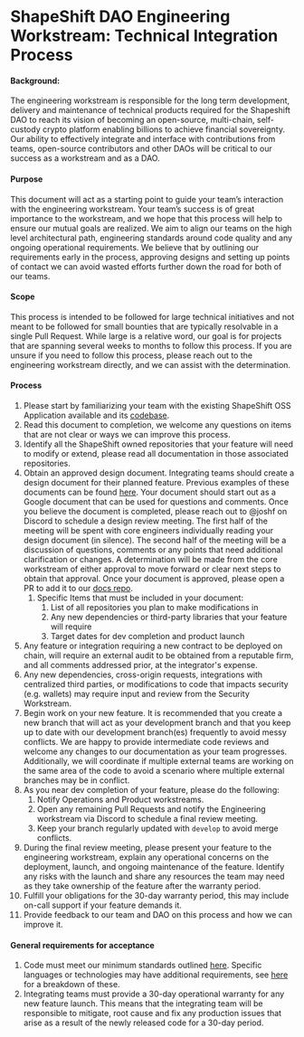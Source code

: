 # ShapeShift DAO Engineering Workstream: Technical Integration Process

#### Background:

The engineering workstream is responsible for the long term development, delivery and maintenance of technical products required for the Shapeshift DAO to reach its vision of becoming an open-source, multi-chain, self-custody crypto platform enabling billions to achieve financial sovereignty. Our ability to effectively integrate and interface with contributions from teams, open-source contributors and other DAOs will be critical to our success as a workstream and as a DAO.

#### Purpose

This document will act as a starting point to guide your team’s interaction with the engineering workstream. Your team’s success is of great importance to the workstream, and we hope that this process will help to ensure our mutual goals are realized. We aim to align our teams on the high level architectural path, engineering standards around code quality and any ongoing operational requirements. We believe that by outlining our requirements early in the process, approving designs and setting up points of contact we can avoid wasted efforts further down the road for both of our teams.

#### Scope

This process is intended to be followed for large technical initiatives and not meant to be followed for small bounties that are typically resolvable in a single Pull Request. While large is a relative word, our goal is for projects that are spanning several weeks to months to follow this process. If you are unsure if you need to follow this process, please reach out to the engineering workstream directly, and we can assist with the determination.

#### Process

1. Please start by familiarizing your team with the existing ShapeShift OSS Application available and its [codebase](https://github.com/shapeshift).
2. Read this document to completion, we welcome any questions on items that are not clear or ways we can improve this process.
3. Identify all the ShapeShift owned repositories that your feature will need to modify or extend, please read all documentation in those associated repositories.
4. Obtain an approved design document. Integrating teams should create a design document for their planned feature. Previous examples of these documents can be found [here](designs.md). Your document should start out as a Google document that can be used for questions and comments. Once you believe the document is completed, please reach out to @joshf on Discord to schedule a design review meeting. The first half of the meeting will be spent with core engineers individually reading your design document (in silence). The second half of the meeting will be a discussion of questions, comments or any points that need additional clarification or changes. A determination will be made from the core workstream of either approval to move forward or clear next steps to obtain that approval. Once your document is approved, please open a PR to add it to our [docs repo](https://github.com/shapeshift/docs).
    1. Specific Items that must be included in your document:
        1. List of all repositories you plan to make modifications in
        2. Any new dependencies or third-party libraries that your feature will require
        3. Target dates for dev completion and product launch
5. Any feature or integration requiring a new contract to be deployed on chain, will require an external audit to be obtained from a reputable firm, and all comments addressed prior, at the integrator's expense.
6. Any new dependencies, cross-origin requests, integrations with centralized third parties, or modifications to code that impacts security (e.g. wallets) may require input and review from the Security Workstream.
7. Begin work on your new feature. It is recommended that you create a new branch that will act as your development branch and that you keep up to date with our development branch(es) frequently to avoid messy conflicts. We are happy to provide intermediate code reviews and welcome any changes to our documentation as your team progresses. Additionally, we will coordinate if multiple external teams are working on the same area of the code to avoid a scenario where multiple external branches may be in conflict.
8. As you near dev completion of your feature, please do the following:
    1. Notify Operations and Product workstreams.
    1. Open any remaining Pull Requests and notify the Engineering workstream via Discord to schedule a final review meeting.
    1. Keep your branch regularly updated with `develop` to avoid merge conflicts.
9. During the final review meeting, please present your feature to the engineering workstream, explain any operational concerns on the deployment, launch, and ongoing maintenance of the feature. Identify any risks with the launch and share any resources the team may need as they take ownership of the feature after the warranty period.
10. Fulfill your obligations for the 30-day warranty period, this may include on-call support if your feature demands it.
11. Provide feedback to our team and DAO on this process and how we can improve it. 

#### General requirements for acceptance

1. Code must meet our minimum standards outlined [here](standards.md). Specific languages or technologies may have additional requirements, see [here](standards.md) for a breakdown of these.
2. Integrating teams must provide a 30-day operational warranty for any new feature launch. This means that the integrating team will be responsible to mitigate, root cause and fix any production issues that arise as a result of the newly released code for a 30-day period.
